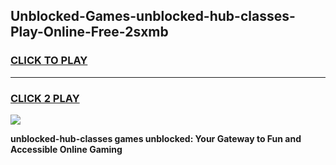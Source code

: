 
## Unblocked-Games-unblocked-hub-classes-Play-Online-Free-2sxmb
<h3>
<a href="https://premium76.site?title=unblocked-hub-classes&ref=26A">CLICK TO PLAY</a></h3>
<hr>

<h3>
<a href="https://premium76.site?title=unblocked-hub-classes&ref=26A">CLICK 2 PLAY</a>
  
</h3>

<a href="https://premium76.site?title=unblocked-hub-classes&ref=26A"><img src="https://clearcache.store/games.png"></a>


**unblocked-hub-classes games unblocked: Your Gateway to Fun and Accessible Online Gaming**
